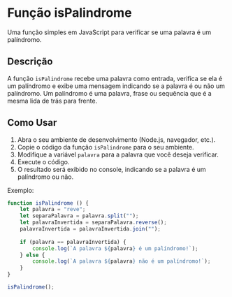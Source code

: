 # Função isPalindrome

Uma função simples em JavaScript para verificar se uma palavra é um palíndromo.

## Descrição

A função `isPalindrome` recebe uma palavra como entrada, verifica se ela é um palíndromo e exibe uma mensagem indicando se a palavra é ou não um palíndromo. Um palíndromo é uma palavra, frase ou sequência que é a mesma lida de trás para frente.

## Como Usar

1. Abra o seu ambiente de desenvolvimento (Node.js, navegador, etc.).
2. Copie o código da função `isPalindrome` para o seu ambiente.
3. Modifique a variável `palavra` para a palavra que você deseja verificar.
4. Execute o código.
5. O resultado será exibido no console, indicando se a palavra é um palíndromo ou não.

Exemplo:

```javascript
function isPalindrome () {
    let palavra = "reve";
    let separaPalavra = palavra.split("");
    let palavraInvertida = separaPalavra.reverse();
    palavraInvertida = palavraInvertida.join("");
    
    if (palavra == palavraInvertida) {
        console.log(`A palavra ${palavra} é um palíndromo!`);
    } else {
        console.log(`A palavra ${palavra} não é um palíndromo!`);
    }
}

isPalindrome();

